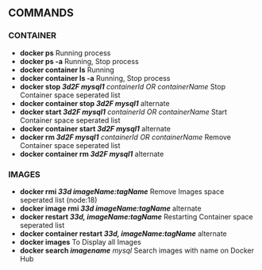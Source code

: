 <style src="../style.css"></style>
## COMMANDS

### CONTAINER

- **docker ps** Running process
- **docker ps -a** Running, Stop process
- **docker container ls** Running
- **docker container ls -a** Running, Stop process
- **docker stop *3d2F mysql1*** *containerId OR containerName* Stop Container space seperated list
- **docker container stop *3d2F mysql1*** alternate
- **docker start *3d2F mysql1*** *containerId OR containerName* Start Container space seperated list
- **docker container start *3d2F mysql1*** alternate
- **docker rm *3d2F mysql1***  *containerId OR containerName* Remove Container space seperated list
- **docker container rm *3d2F mysql1***  alternate
### IMAGES
- **docker rmi *33d imageName:tagName*** Remove Images space seperated list (node:18)
- **docker image rmi *33d imageName:tagName*** alternate
- **docker restart *33d, imageName:tagName*** Restarting Container space seperated list
- **docker container restart *33d, imageName:tagName*** alternate
- **docker images** To Display all Images
- **docker search *imagename*** *mysql* Search images with name on Docker Hub
